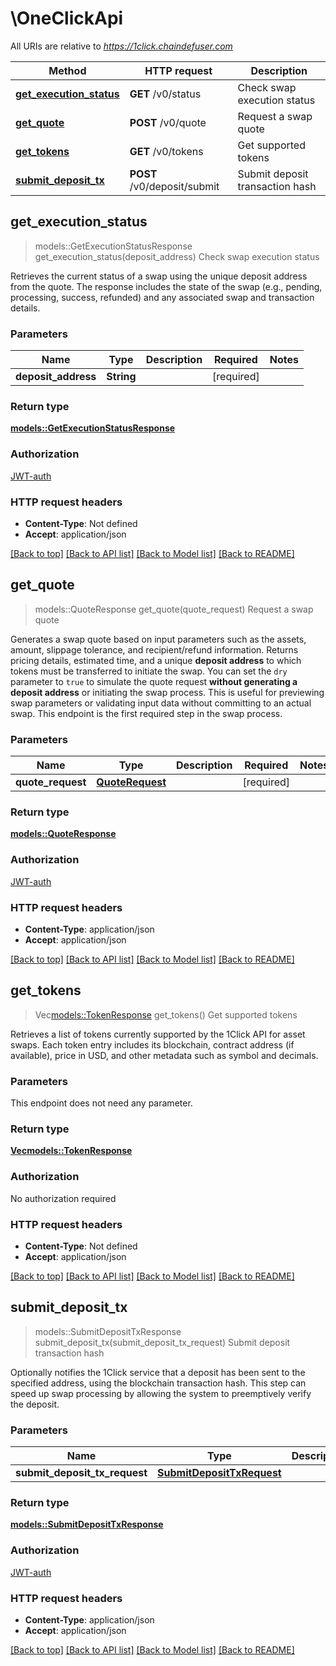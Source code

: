 # \OneClickApi

All URIs are relative to *https://1click.chaindefuser.com*

Method | HTTP request | Description
------------- | ------------- | -------------
[**get_execution_status**](OneClickApi.md#get_execution_status) | **GET** /v0/status | Check swap execution status
[**get_quote**](OneClickApi.md#get_quote) | **POST** /v0/quote | Request a swap quote
[**get_tokens**](OneClickApi.md#get_tokens) | **GET** /v0/tokens | Get supported tokens
[**submit_deposit_tx**](OneClickApi.md#submit_deposit_tx) | **POST** /v0/deposit/submit | Submit deposit transaction hash



## get_execution_status

> models::GetExecutionStatusResponse get_execution_status(deposit_address)
Check swap execution status

Retrieves the current status of a swap using the unique deposit address from the quote.  The response includes the state of the swap (e.g., pending, processing, success, refunded) and any associated swap and transaction details.

### Parameters


Name | Type | Description  | Required | Notes
------------- | ------------- | ------------- | ------------- | -------------
**deposit_address** | **String** |  | [required] |

### Return type

[**models::GetExecutionStatusResponse**](GetExecutionStatusResponse.md)

### Authorization

[JWT-auth](../README.md#JWT-auth)

### HTTP request headers

- **Content-Type**: Not defined
- **Accept**: application/json

[[Back to top]](#) [[Back to API list]](../README.md#documentation-for-api-endpoints) [[Back to Model list]](../README.md#documentation-for-models) [[Back to README]](../README.md)


## get_quote

> models::QuoteResponse get_quote(quote_request)
Request a swap quote

Generates a swap quote based on input parameters such as the assets, amount, slippage tolerance, and recipient/refund information.  Returns pricing details, estimated time, and a unique **deposit address** to which tokens must be transferred to initiate the swap.  You can set the `dry` parameter to `true` to simulate the quote request **without generating a deposit address** or initiating the swap process. This is useful for previewing swap parameters or validating input data without committing to an actual swap.  This endpoint is the first required step in the swap process.

### Parameters


Name | Type | Description  | Required | Notes
------------- | ------------- | ------------- | ------------- | -------------
**quote_request** | [**QuoteRequest**](QuoteRequest.md) |  | [required] |

### Return type

[**models::QuoteResponse**](QuoteResponse.md)

### Authorization

[JWT-auth](../README.md#JWT-auth)

### HTTP request headers

- **Content-Type**: application/json
- **Accept**: application/json

[[Back to top]](#) [[Back to API list]](../README.md#documentation-for-api-endpoints) [[Back to Model list]](../README.md#documentation-for-models) [[Back to README]](../README.md)


## get_tokens

> Vec<models::TokenResponse> get_tokens()
Get supported tokens

Retrieves a list of tokens currently supported by the 1Click API for asset swaps.  Each token entry includes its blockchain, contract address (if available), price in USD, and other metadata such as symbol and decimals.

### Parameters

This endpoint does not need any parameter.

### Return type

[**Vec<models::TokenResponse>**](TokenResponse.md)

### Authorization

No authorization required

### HTTP request headers

- **Content-Type**: Not defined
- **Accept**: application/json

[[Back to top]](#) [[Back to API list]](../README.md#documentation-for-api-endpoints) [[Back to Model list]](../README.md#documentation-for-models) [[Back to README]](../README.md)


## submit_deposit_tx

> models::SubmitDepositTxResponse submit_deposit_tx(submit_deposit_tx_request)
Submit deposit transaction hash

Optionally notifies the 1Click service that a deposit has been sent to the specified address, using the blockchain transaction hash.  This step can speed up swap processing by allowing the system to preemptively verify the deposit.

### Parameters


Name | Type | Description  | Required | Notes
------------- | ------------- | ------------- | ------------- | -------------
**submit_deposit_tx_request** | [**SubmitDepositTxRequest**](SubmitDepositTxRequest.md) |  | [required] |

### Return type

[**models::SubmitDepositTxResponse**](SubmitDepositTxResponse.md)

### Authorization

[JWT-auth](../README.md#JWT-auth)

### HTTP request headers

- **Content-Type**: application/json
- **Accept**: application/json

[[Back to top]](#) [[Back to API list]](../README.md#documentation-for-api-endpoints) [[Back to Model list]](../README.md#documentation-for-models) [[Back to README]](../README.md)

